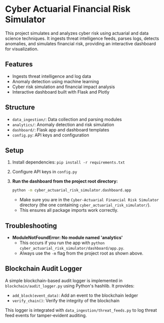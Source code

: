 # Cyber Actuarial Financial Risk Simulator

This project simulates and analyzes cyber risk using actuarial and data science techniques. It ingests threat intelligence feeds, parses logs, detects anomalies, and simulates financial risk, providing an interactive dashboard for visualization.

## Features

- Ingests threat intelligence and log data
- Anomaly detection using machine learning
- Cyber risk simulation and financial impact analysis
- Interactive dashboard built with Flask and Plotly

## Structure

- `data_ingestion/`: Data collection and parsing modules
- `analytics/`: Anomaly detection and risk simulation
- `dashboard/`: Flask app and dashboard templates
- `config.py`: API keys and configuration

## Setup

1. Install dependencies: `pip install -r requirements.txt`
2. Configure API keys in `config.py`
3. **Run the dashboard from the project root directory:**

   ```sh
   python -m cyber_actuarial_risk_simulator.dashboard.app
   ```

   - Make sure you are in the `Cyber-Actuarial Financial Risk Simulator` directory (the one containing `cyber_actuarial_risk_simulator/`).
   - This ensures all package imports work correctly.

## Troubleshooting

- **ModuleNotFoundError: No module named 'analytics'**
  - This occurs if you run the app with `python cyber_actuarial_risk_simulator/dashboard/app.py`.
  - Always use the `-m` flag from the project root as shown above.

## Blockchain Audit Logger

A simple blockchain-based audit logger is implemented in `blockchain/audit_logger.py` using Python's hashlib. It provides:

- `add_block(event_data)`: Add an event to the blockchain ledger
- `verify_chain()`: Verify the integrity of the blockchain

This logger is integrated with `data_ingestion/threat_feeds.py` to log threat feed events for tamper-evident auditing.
